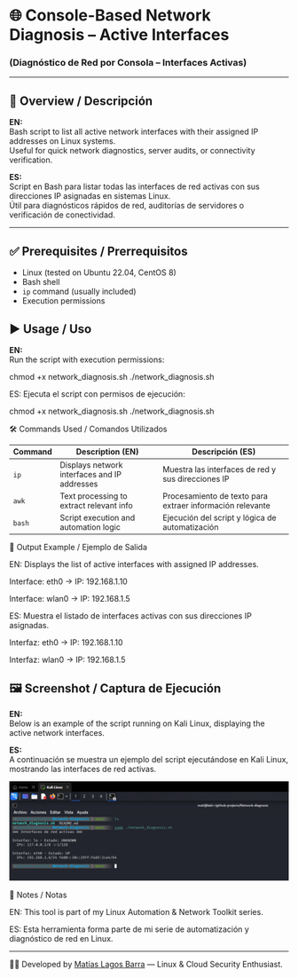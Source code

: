 # 🌐 Console-Based Network Diagnosis – Active Interfaces  
### (Diagnóstico de Red por Consola – Interfaces Activas)

---

## 🧩 Overview / Descripción  
**EN:**  
Bash script to list all active network interfaces with their assigned IP addresses on Linux systems.  
Useful for quick network diagnostics, server audits, or connectivity verification.  

**ES:**  
Script en Bash para listar todas las interfaces de red activas con sus direcciones IP asignadas en sistemas Linux.  
Útil para diagnósticos rápidos de red, auditorías de servidores o verificación de conectividad.

---
## ✅ Prerequisites / Prerrequisitos  

- Linux (tested on Ubuntu 22.04, CentOS 8)  
- Bash shell  
- `ip` command (usually included)  
- Execution permissions

## ▶️ Usage / Uso  
**EN:**  
Run the script with execution permissions:  

chmod +x network_diagnosis.sh
./network_diagnosis.sh

ES:
Ejecuta el script con permisos de ejecución:

chmod +x network_diagnosis.sh
./network_diagnosis.sh



🛠️ Commands Used / Comandos Utilizados

| Command | Description (EN)                             | Descripción (ES)                                          |
| ------- | -------------------------------------------- | --------------------------------------------------------- |
| `ip`    | Displays network interfaces and IP addresses | Muestra las interfaces de red y sus direcciones IP        |
| `awk`   | Text processing to extract relevant info     | Procesamiento de texto para extraer información relevante |
| `bash`  | Script execution and automation logic        | Ejecución del script y lógica de automatización           |

📂 Output Example / Ejemplo de Salida

EN:
Displays the list of active interfaces with assigned IP addresses.

Interface: eth0   →  IP: 192.168.1.10

Interface: wlan0  →  IP: 192.168.1.5

ES:
Muestra el listado de interfaces activas con sus direcciones IP asignadas.

Interfaz: eth0   →  IP: 192.168.1.10

Interfaz: wlan0  →  IP: 192.168.1.5


## 🖼️ Screenshot / Captura de Ejecución  

**EN:**  
Below is an example of the script running on Kali Linux, displaying the active network interfaces.  

**ES:**  
A continuación se muestra un ejemplo del script ejecutándose en Kali Linux, mostrando las interfaces de red activas.  

<p align="center">
  <img src="./images/network_diagnosis_run.png" width="720"/>
</p>

📘 Notes / Notas

EN:
This tool is part of my Linux Automation & Network Toolkit series.

ES:
Esta herramienta forma parte de mi serie de automatización y diagnóstico de red en Linux.

---
🧑‍💻 Developed by [Matías Lagos Barra](https://github.com/Matiaslb14) — Linux & Cloud Security Enthusiast.
